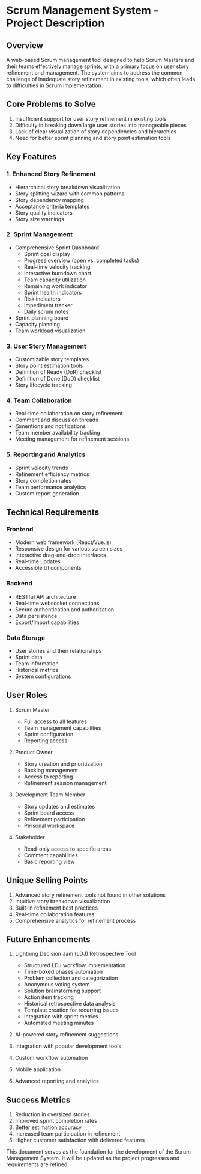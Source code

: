 # Scrum Management System - Project Description

## Overview

A web-based Scrum management tool designed to help Scrum Masters and their teams effectively manage sprints, with a primary focus on user story refinement and management. The system aims to address the common challenge of inadequate story refinement in existing tools, which often leads to difficulties in Scrum implementation.

## Core Problems to Solve

1. Insufficient support for user story refinement in existing tools
2. Difficulty in breaking down large user stories into manageable pieces
3. Lack of clear visualization of story dependencies and hierarchies
4. Need for better sprint planning and story point estimation tools

## Key Features

### 1. Enhanced Story Refinement

- Hierarchical story breakdown visualization
- Story splitting wizard with common patterns
- Story dependency mapping
- Acceptance criteria templates
- Story quality indicators
- Story size warnings

### 2. Sprint Management

- Comprehensive Sprint Dashboard
  - Sprint goal display
  - Progress overview (open vs. completed tasks)
  - Real-time velocity tracking
  - Interactive burndown chart
  - Team capacity utilization
  - Remaining work indicator
  - Sprint health indicators
  - Risk indicators
  - Impediment tracker
  - Daily scrum notes
- Sprint planning board
- Capacity planning
- Team workload visualization

### 3. User Story Management

- Customizable story templates
- Story point estimation tools
- Definition of Ready (DoR) checklist
- Definition of Done (DoD) checklist
- Story lifecycle tracking

### 4. Team Collaboration

- Real-time collaboration on story refinement
- Comment and discussion threads
- @mentions and notifications
- Team member availability tracking
- Meeting management for refinement sessions

### 5. Reporting and Analytics

- Sprint velocity trends
- Refinement efficiency metrics
- Story completion rates
- Team performance analytics
- Custom report generation

## Technical Requirements

### Frontend

- Modern web framework (React/Vue.js)
- Responsive design for various screen sizes
- Interactive drag-and-drop interfaces
- Real-time updates
- Accessible UI components

### Backend

- RESTful API architecture
- Real-time websocket connections
- Secure authentication and authorization
- Data persistence
- Export/Import capabilities

### Data Storage

- User stories and their relationships
- Sprint data
- Team information
- Historical metrics
- System configurations

## User Roles

1. Scrum Master
   - Full access to all features
   - Team management capabilities
   - Sprint configuration
   - Reporting access

2. Product Owner
   - Story creation and prioritization
   - Backlog management
   - Access to reporting
   - Refinement session management

3. Development Team Member
   - Story updates and estimates
   - Sprint board access
   - Refinement participation
   - Personal workspace

4. Stakeholder
   - Read-only access to specific areas
   - Comment capabilities
   - Basic reporting view

## Unique Selling Points

1. Advanced story refinement tools not found in other solutions
2. Intuitive story breakdown visualization
3. Built-in refinement best practices
4. Real-time collaboration features
5. Comprehensive analytics for refinement process

## Future Enhancements

1. Lightning Decision Jam (LDJ) Retrospective Tool
   - Structured LDJ workflow implementation
   - Time-boxed phases automation
   - Problem collection and categorization
   - Anonymous voting system
   - Solution brainstorming support
   - Action item tracking
   - Historical retrospective data analysis
   - Template creation for recurring issues
   - Integration with sprint metrics
   - Automated meeting minutes

2. AI-powered story refinement suggestions
3. Integration with popular development tools
4. Custom workflow automation
5. Mobile application
6. Advanced reporting and analytics

## Success Metrics

1. Reduction in oversized stories
2. Improved sprint completion rates
3. Better estimation accuracy
4. Increased team participation in refinement
5. Higher customer satisfaction with delivered features

This document serves as the foundation for the development of the Scrum Management System. It will be updated as the project progresses and requirements are refined.
